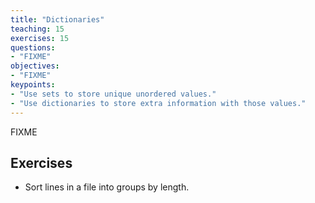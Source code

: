 ```yaml
---
title: "Dictionaries"
teaching: 15
exercises: 15
questions:
- "FIXME"
objectives:
- "FIXME"
keypoints:
- "Use sets to store unique unordered values."
- "Use dictionaries to store extra information with those values."
---
```

FIXME

## Exercises

*   Sort lines in a file into groups by length.
